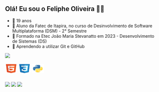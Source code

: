 ## Olá! Eu sou o Feliphe Oliveira 👋👋

- 🌱 19 anos
- 🔭 Aluno da Fatec de Itapira, no curso de Desinvolvimento de Software Multiplataforma (DSM) - 2° Semestre
- 👯 Formado na Etec João Maria Stevanatto em 2023 - Desenvolvimento de Sistemas (DS)
- 💬 Aprendendo a utilizar Git e GitHub

<picture>
  <source
    srcset="https://github-readme-stats.vercel.app/api?username=Felipe-Oliveira0856&show_icons=true&theme=dark"
    media="(prefers-color-scheme: dark)"
  />
  <source
    srcset="https://github-readme-stats.vercel.app/api?username=Felipe-Oliveira0856&show_icons=true"
    media="(prefers-color-scheme: light), (prefers-color-scheme: no-preference)"
  />
  <img src="https://github-readme-stats.vercel.app/api?username=Felipe-Oliveira0856&show_icons=true" />
</picture>

<div style="display: inline_block"><br>
  <img align="center" alt="HTML" height="30" width="40" src="https://raw.githubusercontent.com/devicons/devicon/master/icons/html5/html5-original.svg">
  <img align="center" alt="CSS" height="30" width="40" src="https://raw.githubusercontent.com/devicons/devicon/master/icons/css3/css3-original.svg">
  <img align="center" alt="Python" height="30" width="40" src="https://raw.githubusercontent.com/devicons/devicon/master/icons/python/python-original.svg">
</div>
  
##
 
<div> 
<a href = "mailto:felipeeduardo0856@gmail.com"><img src="https://img.shields.io/badge/-Gmail-%23333?style=for-the-badge&logo=gmail&logoColor=white" target="_blank"></a>
<a href="https://www.twitch.tv/ultlucky_" target="_blank"><img src="https://img.shields.io/badge/Twitch-9146FF?style=for-the-badge&logo=twitch&logoColor=white" target="_blank"></a>
<a href="https://discord.gg/wagxzStdcR" target="_blank"><img src="https://img.shields.io/badge/Discord-7289DA?style=for-the-badge&logo=discord&logoColor=white" target="_blank"></a> 
 
</div>
